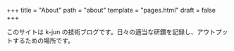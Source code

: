 +++
title = "About"
path = "about"
template = "pages.html"
draft = false
+++

このサイトは k-jun の技術ブログです。日々の適当な研鑽を記録し、アウトプットするための場所です。